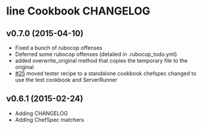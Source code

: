 line Cookbook CHANGELOG
========================

v0.7.0 (2015-04-10)
-------------------
- Fixed a bunch of rubocop offenses
- Deferred some rubocop offenses (detailed in .rubocop_todo.yml)
- added overwrite_original method that copies the temporary file to the original
- [#25](https://github.com/someara/line-cookbook/issues/25)
  moved tester recipe to a standalone cookbook
  chefspec changed to use the test cookbook and ServerRunner

v0.6.1 (2015-02-24)
--------------------
- Adding CHANGELOG
- Adding ChefSpec matchers
